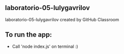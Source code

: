 ## laboratorio-05-lulygavrilov
laboratorio-05-lulygavrilov created by GitHub Classroom

## To run the app:
* Call 'node index.js' on terminal :)
